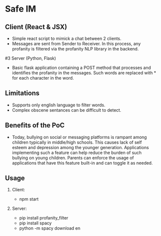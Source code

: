 # Safe IM
## Client (React & JSX)
- Simple react script to mimick a chat between 2 clients. 
- Messages are sent from Sender to Receiver. In this process, any profanity is filtered via the profanity NLP library in the backend. 

#3 Server (Python, Flask)
- Basic flask application containing a POST method that processes and identifies the profanity in the messages. Such words are replaced with * for each character in the word. 

## Limitations
- Supports only english language to filter words. 
- Complex obscene sentances can be difficult to detect. 

## Benefits of the PoC
- Today, bullying on social or messaging platforms is rampant among children typically in middle/high schools. This causes lack of self esteem and depression among the younger generation. Applications implementing such a feature can help reduce the burden of such bullying on young children. Parents can enforce the usage of applications that have this feature built-in and can toggle it as needed. 

## Usage
1. Client: 
    - npm start

2. Server:
    - pip install profanity_filter
    - pip install spacy
    - python -m spacy download en
